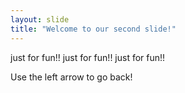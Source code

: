 ```yaml
---
layout: slide
title: "Welcome to our second slide!"
---
```


just for fun!!
just for fun!!
just for fun!!

Use the left arrow to go back!
